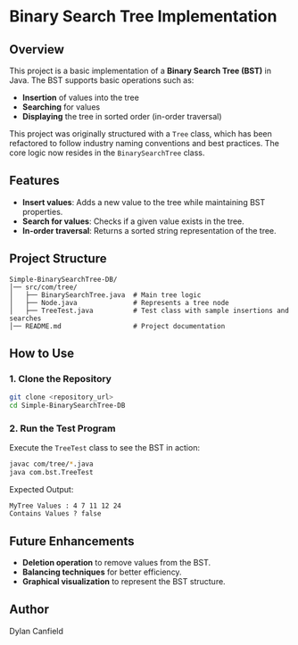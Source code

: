 # Binary Search Tree Implementation

## Overview
This project is a basic implementation of a **Binary Search Tree (BST)** in Java. The BST supports basic operations such as:
- **Insertion** of values into the tree
- **Searching** for values
- **Displaying** the tree in sorted order (in-order traversal)

This project was originally structured with a `Tree` class, which has been refactored to follow industry naming conventions and best practices. The core logic now resides in the `BinarySearchTree` class.

## Features
- **Insert values**: Adds a new value to the tree while maintaining BST properties.
- **Search for values**: Checks if a given value exists in the tree.
- **In-order traversal**: Returns a sorted string representation of the tree.

## Project Structure
```
Simple-BinarySearchTree-DB/
│── src/com/tree/
│   ├── BinarySearchTree.java  # Main tree logic
│   ├── Node.java              # Represents a tree node
│   ├── TreeTest.java          # Test class with sample insertions and searches
│── README.md                  # Project documentation
```

## How to Use
### 1. Clone the Repository
```sh
git clone <repository_url>
cd Simple-BinarySearchTree-DB
```

### 2. Run the Test Program
Execute the `TreeTest` class to see the BST in action:
```sh
javac com/tree/*.java
java com.bst.TreeTest
```
Expected Output:
```
MyTree Values : 4 7 11 12 24
Contains Values ? false
```

## Future Enhancements
- **Deletion operation** to remove values from the BST.
- **Balancing techniques** for better efficiency.
- **Graphical visualization** to represent the BST structure.

## Author
Dylan Canfield

